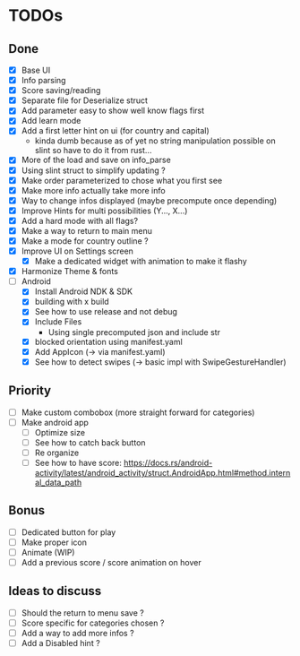 # TODOs

## Done 
- [x] Base UI
- [x] Info parsing
- [x] Score saving/reading
- [x] Separate file for Deserialize struct
- [x] Add parameter easy to show well know flags first
- [x] Add learn mode
- [x] Add a first letter hint on ui (for country and capital)
  - kinda dumb because as of yet no string manipulation possible on slint so have to do it from rust...
- [x] More of the load and save on info_parse
- [x] Using slint struct to simplify updating ?
- [x] Make order parameterized to chose what you first see
- [x] Make more info actually take more info
- [x] Way to change infos displayed (maybe precompute once depending)
- [x] Improve Hints for multi possibilities (Y..., X...)
- [x] Add a hard mode with all flags?
- [x] Make a way to return to main menu
- [x] Make a mode for country outline ?
- [x] Improve UI on Settings screen
  - [x] Make a dedicated widget with animation to make it flashy
- [x] Harmonize Theme & fonts
- [ ] Android
  - [x] Install Android NDK & SDK 
  - [x] building with x build 
  - [x] See how to use release and not debug 
  - [x] Include Files 
    - Using single precomputed json and include str 
  - [x] blocked orientation using manifest.yaml
  - [x] Add AppIcon (-> via manifest.yaml)
  - [x] See how to detect swipes (-> basic impl with SwipeGestureHandler)

## Priority 
- [ ] Make custom combobox (more straight forward for categories)
- [ ] Make android app
  - [ ] Optimize size
  - [ ] See how to catch back button
  - [ ] Re organize 
  - [ ] See how to have score: https://docs.rs/android-activity/latest/android_activity/struct.AndroidApp.html#method.internal_data_path

## Bonus
- [ ] Dedicated button for play
- [ ] Make proper icon
- [ ] Animate (WIP)
- [ ] Add a previous score / score animation on hover

## Ideas to discuss
- [ ] Should the return to menu save ?
- [ ] Score specific for categories chosen ?
- [ ] Add a way to add more infos ?
- [ ] Add a Disabled hint ?